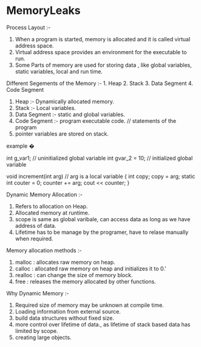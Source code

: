 # MemoryLeaks

Process Layout :- 
  1. When a program is started, memory is allocated and it is called virtual address space.
  2. Virtual address space provides an environment for the executable to run.
  3. Some Parts of memory are used for storing data , like global variables, static variables, local and run time.

   Different Segements of the Memory :-
      1. Heap
      2. Stack
      3. Data Segment
      4. Code Segment

1. Heap :- Dynamically allocated memory.
2. Stack :- Local variables.
3. Data Segment :- static and global variables.
4. Code Segment :- program executable code.  // statements of the program
5. pointer variables are stored on stack.

example �

  int g_var1;         // uninitialized global variable
  int gvar_2 = 10;   // initialized global variable
  
  void increment(int arg)   // arg is a local variable
  {
     int copy;
     copy = arg;
     static int couter = 0;
     counter += arg;
     cout << counter;
  }
  

Dynamic Memory Allocation :- 

  1. Refers to allocation on Heap.
  2. Allocated memory at runtime.
  3. scope is same as global varibale, can access data as long as we have address of data.
  4. Lifetime has to be manage by the programer, have to relase manually when required.
   
  Memory allocation methods :- 
   1. malloc : allocates raw memory on heap.
   2. calloc : allocated raw memory on heap and initializes it to 0.'
   3. realloc : can change the size of memory block.
   4. free : releases the memory allocated by other functions. 





Why Dynamic Memory :- 

  1. Required size of memory may be unknown at compile time.
  2. Loading information from external source.
  3. build data structures without fixed size.
  4. more control over lifetime of data., as lifetime of stack based data has limited by scope.
  5. creating large objects.



